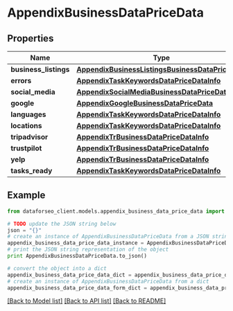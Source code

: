 # AppendixBusinessDataPriceData


## Properties

Name | Type | Description | Notes
------------ | ------------- | ------------- | -------------
**business_listings** | [**AppendixBusinessListingsBusinessDataPriceData**](AppendixBusinessListingsBusinessDataPriceData.md) |  | [optional] 
**errors** | [**AppendixTaskKeywordsDataPriceDataInfo**](AppendixTaskKeywordsDataPriceDataInfo.md) |  | [optional] 
**social_media** | [**AppendixSocialMediaBusinessDataPriceData**](AppendixSocialMediaBusinessDataPriceData.md) |  | [optional] 
**google** | [**AppendixGoogleBusinessDataPriceData**](AppendixGoogleBusinessDataPriceData.md) |  | [optional] 
**languages** | [**AppendixTaskKeywordsDataPriceDataInfo**](AppendixTaskKeywordsDataPriceDataInfo.md) |  | [optional] 
**locations** | [**AppendixTaskKeywordsDataPriceDataInfo**](AppendixTaskKeywordsDataPriceDataInfo.md) |  | [optional] 
**tripadvisor** | [**AppendixTrBusinessDataPriceDataInfo**](AppendixTrBusinessDataPriceDataInfo.md) |  | [optional] 
**trustpilot** | [**AppendixTrBusinessDataPriceDataInfo**](AppendixTrBusinessDataPriceDataInfo.md) |  | [optional] 
**yelp** | [**AppendixTrBusinessDataPriceDataInfo**](AppendixTrBusinessDataPriceDataInfo.md) |  | [optional] 
**tasks_ready** | [**AppendixTaskKeywordsDataPriceDataInfo**](AppendixTaskKeywordsDataPriceDataInfo.md) |  | [optional] 

## Example

```python
from dataforseo_client.models.appendix_business_data_price_data import AppendixBusinessDataPriceData

# TODO update the JSON string below
json = "{}"
# create an instance of AppendixBusinessDataPriceData from a JSON string
appendix_business_data_price_data_instance = AppendixBusinessDataPriceData.from_json(json)
# print the JSON string representation of the object
print AppendixBusinessDataPriceData.to_json()

# convert the object into a dict
appendix_business_data_price_data_dict = appendix_business_data_price_data_instance.to_dict()
# create an instance of AppendixBusinessDataPriceData from a dict
appendix_business_data_price_data_form_dict = appendix_business_data_price_data.from_dict(appendix_business_data_price_data_dict)
```
[[Back to Model list]](../README.md#documentation-for-models) [[Back to API list]](../README.md#documentation-for-api-endpoints) [[Back to README]](../README.md)


